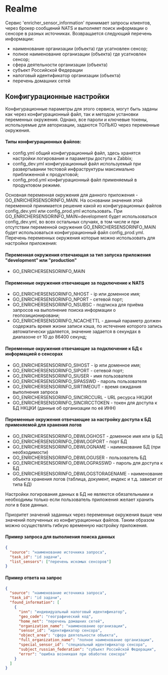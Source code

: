 # Realme

Сервис 'enricher_sensor_information' принимает запросы клиентов, через брокер сообщений NATS и выполняет поиск информации о сенсоре в разных источниках. Возвращается следующий перечень информации:

- наименование организации (объекта) где усатновлен сенсор;
- полное наименование организации (объекта) где усатновлен сенсор;
- сфера деятельности организации (объекта)
- субъект Российской Федерации
- налоговый идентификатор организации (объекта)
- перечень домашних сетей

## Конфигурационные настройки

Конфигурационные параметры для этого сервиса, могут быть заданы как через конфигурационный файл, так и методом установки переменных окружения. Однако, все пароли и ключевые токены, используемые для авторизации, задаются ТОЛЬКО через переменные окружения.

#### Типы конфигурационных файлов:

- config.yml общий конфигурационный файл, здесь хранятся настройки логирования и параметры доступа к Zabbix;
- config_dev.yml конфигурационный файл используемый при развертывании тестовой инфраструктуры максимально приближенной к продуктовой;
- config_prod.yml конфигурационный файл применяемый в продуктовом режиме.

Основная переменная окружения для данного приложения - GO_ENRICHERSENSORINFO_MAIN. На основании значения этой переменной принимается решение какой из конфигурационных файлов config_dev.yml или config_prod.yml использовать. При GO_ENRICHERSENSORINFO_MAIN=development будет использоваться config_dev.yml, во всех остальных случаях, в том числе и при отсутствии переменной окружения GO_ENRICHERSENSORINFO_MAIN будет использоваться конфигурационный файл config_prod.yml. Перечень переменных окружения которые можно использовать для настройки приложения:

#### Переменная окружения отвечающая за тип запуска приложения "development" или "production"

- GO_ENRICHERSENSORINFO_MAIN

#### Переменные окружения отвечающие за подключение к NATS

- GO_ENRICHERSENSORINFO_NHOST - ip или доменное имя;
- GO_ENRICHERSENSORINFO_NPORT - сетевой порт;
- GO_ENRICHERSENSORINFO_NSUBSC - подписка для приёма запросов на выполнение поиска информации о геопозиционировани;
- GO_ENRICHERSENSORINFO_NCACHETTL - данный параметр должен содержать время жизни записи кэша, по истечение которого запись автоматически удаляется, значение задается в секундах в диапазоне от 10 до 86400 секунд;

#### Переменные окружения отвечающие за подключение к БД с информацией о сенсорах

- GO_ENRICHERSENSORINFO_SIHOST - ip или доменное имя;
- GO_ENRICHERSENSORINFO_SIPORT - сетевой порт;
- GO_ENRICHERSENSORINFO_SIUSER - имя пользователя
- GO_ENRICHERSENSORINFO_SIPASSWD - пароль пользователя
- GO_ENRICHERSENSORINFO_SIRTIMEOUT - время ожидания выполнения запроса
- GO_ENRICHERSENSORINFO_SINCIRCCURL - URL ресурса НКЦКИ
- GO_ENRICHERSENSORINFO_SINCIRCCTOKEN - токен для доступа к БД НКЦКИ (данные об организации по её ИНН)

#### Переменные окружения отвечающие за настройку доступа к БД применяемой для хранения логов

- GO_ENRICHERSENSORINFO_DBWLOGHOST - доменное имя или ip БД
- GO_ENRICHERSENSORINFO_DBWLOGPORT - порт БД
- GO_ENRICHERSENSORINFO_DBWLOGNAME - наименование БД (при необходимости)
- GO_ENRICHERSENSORINFO_DBWLOGUSER - пользователь БД
- GO_ENRICHERSENSORINFO_DBWLOGPASSWD - пароль для доступа к БД
- GO_ENRICHERSENSORINFO_DBWLOGSTORAGENAME - наименование объекта хранения логов (таблица, документ, индекс и т.д. зависит от типа БД)

Настройки логирования данных в БД не являются обязательными и необходимы только если пользователь приложения желает хранить логи в базе данных.

Приоритет значений заданных через переменные окружения выше чем значений полученных из конфигурационных файлов. Таким образом можно осуществлять гибкую временную настройку приложения.

#### Пример запроса для выполнения поиска данных

```json
{
  "source": "наименование источника запроса",
  "task_id": "id задачи",
  "list_sensors": ["перечень искомых сенсоров"]
}
```

#### Пример ответа на запрос

```json
{
  "source": "наименование источника запроса",
  "task_id": "id задачи",
  "found_information": [
    {
      "inn": "индивидуальный налоговый идентификатор",
      "geo_code": "географический код",
      "home_net": "перечень домашних сетей",
      "organization_name": "наименование организации",
      "sensor_id": "идентификатор сенсора",
      "object_area": "сфера деятельности объекта",
      "full_organization_name": "полное наименование организации",
      "special_sensor_id": "специальный идентификатор сенсора",
      "subject_russian_federation": "субъект Российской Федерации",
      "error": "ошибка возникшая при обаботке сенсора"
    }
  ]
}
```
